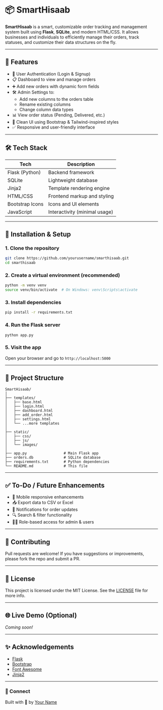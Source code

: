 # 📦 SmartHisaab

**SmartHisaab** is a smart, customizable order tracking and management system built using **Flask**, **SQLite**, and modern HTML/CSS. It allows businesses and individuals to efficiently manage their orders, track statuses, and customize their data structures on the fly.

---

## 🚀 Features

- 🔐 User Authentication (Login & Signup)
- 📋 Dashboard to view and manage orders
- ➕ Add new orders with dynamic form fields
- 🛠️ Admin Settings to:
  - Add new columns to the orders table
  - Rename existing columns
  - Change column data types
- 📊 View order status (Pending, Delivered, etc.)
- 📁 Clean UI using Bootstrap & Tailwind-inspired styles
- ✅ Responsive and user-friendly interface

---

## 🛠️ Tech Stack

| Tech              | Description                        |
|------------------|------------------------------------|
| Flask (Python)   | Backend framework                  |
| SQLite           | Lightweight database               |
| Jinja2           | Template rendering engine          |
| HTML/CSS         | Frontend markup and styling        |
| Bootstrap Icons  | Icons and UI elements              |
| JavaScript       | Interactivity (minimal usage)      |

---

## 🔧 Installation & Setup

### 1. Clone the repository

```bash
git clone https://github.com/yourusername/smarthisaab.git
cd smarthisaab
```

### 2. Create a virtual environment (recommended)

```bash
python -m venv venv
source venv/bin/activate  # On Windows: venv\Scripts\activate
```

### 3. Install dependencies

```bash
pip install -r requirements.txt
```

### 4. Run the Flask server

```bash
python app.py
```

### 5. Visit the app

Open your browser and go to `http://localhost:5000`

---

## 📁 Project Structure

```
SmartHisaab/
│
├── templates/
│   ├── base.html
│   ├── login.html
│   ├── dashboard.html
│   ├── add_order.html
│   ├── settings.html
│   └── ...more templates
│
├── static/
│   ├── css/
│   ├── js/
│   └── images/
│
├── app.py                 # Main Flask app
├── orders.db              # SQLite database
├── requirements.txt       # Python dependencies
└── README.md              # This file
```

---

## ✅ To-Do / Future Enhancements

- 📱 Mobile responsive enhancements
- 📤 Export data to CSV or Excel
- 🔔 Notifications for order updates
- 🔍 Search & filter functionality
- 🧑‍💼 Role-based access for admin & users

---

## 🤝 Contributing

Pull requests are welcome! If you have suggestions or improvements, please fork the repo and submit a PR.

---

## 📄 License

This project is licensed under the MIT License. See the [LICENSE](LICENSE) file for more info.

---

## 🌐 Live Demo (Optional)

_Coming soon!_

---

## ✨ Acknowledgements

- [Flask](https://flask.palletsprojects.com/)
- [Bootstrap](https://getbootstrap.com/)
- [Font Awesome](https://fontawesome.com/)
- [Jinja2](https://jinja.palletsprojects.com/)

---

### 🔗 Connect

Built with 💙 by [Your Name](https://github.com/yourusername)
